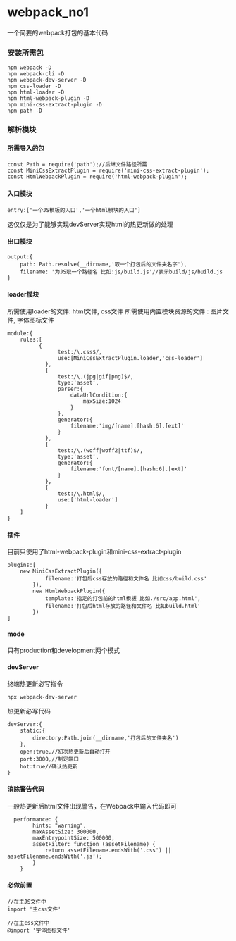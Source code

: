 # webpack_no1
一个简要的webpack打包的基本代码
### 安装所需包
```
npm webpack -D
npm webpack-cli -D
npm webpack-dev-server -D
npm css-loader -D
npm html-loader -D
npm html-webpack-plugin -D
npm mini-css-extract-plugin -D
npm path -D
```

### 解析模块
#### 所需导入的包
```
const Path = require('path');//后继文件路径所需
const MiniCssExtractPlugin = require('mini-css-extract-plugin');
const HtmlWebpackPlugin = require('html-webpack-plugin');
```

#### 入口模块
```
entry:['一个JS模板的入口','一个html模块的入口']
```
这仅仅是为了能够实现devServer实现html的热更新做的处理

#### 出口模块
```
output:{
    path: Path.resolve(__dirname,'取一个打包后的文件夹名字'),
    filename: '为JS取一个路径名 比如:js/build.js'//表示build/js/build.js
}
```

#### loader模块
所需使用loader的文件:  html文件, css文件
所需使用内置模块资源的文件 : 图片文件, 字体图标文件
```
module:{
    rules:[
          {
                test:/\.css$/,
                use:[MiniCssExtractPlugin.loader,'css-loader']
            },
            {
                test:/\.(jpg|gif|png)$/,
                type:'asset',
                parser:{
                    dataUrlCondition:{
                        maxSize:1024
                    }
                },
                generator:{
                    filename:'img/[name].[hash:6].[ext]'
                }
            },
            {
                test:/\.(woff|woff2|ttf)$/,
                type:'asset',
                generator:{
                    filename:'font/[name].[hash:6].[ext]'
                }
            },
            {
                test:/\.html$/,
                use:['html-loader']
            }
    ]
}
```

#### 插件
目前只使用了html-webpack-plugin和mini-css-extract-plugin
```
plugins:[
    new MiniCssExtractPlugin({
            filename:'打包后css存放的路径和文件名 比如css/build.css'
        }),
        new HtmlWebpackPlugin({
            template:'指定的打包前的html模板 比如./src/app.html',
            filename:'打包后html存放的路径和文件名 比如build.html'
        })
]
```

#### mode
只有production和development两个模式

#### devServer
终端热更新必写指令
```
npx webpack-dev-server
```

热更新必写代码
```
devServer:{
    static:{
        directory:Path.join(__dirname,'打包后的文件夹名')
    },
    open:true,//初次热更新后自动打开
    port:3000,//制定端口
    hot:true//确认热更新
}
```

#### 消除警告代码
一般热更新后html文件出现警告，在Webpack中输入代码即可
```
  performance: {
        hints: "warning", 
        maxAssetSize: 300000, 
        maxEntrypointSize: 500000, 
        assetFilter: function (assetFilename) {
            return assetFilename.endsWith('.css') || assetFilename.endsWith('.js');
        }
    }
```

#### 必做前置
```
//在主JS文件中
import '主css文件'

//在主css文件中
@import '字体图标文件'
```

